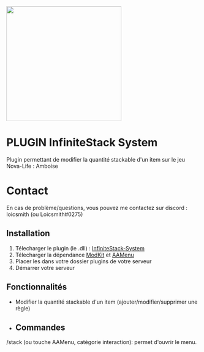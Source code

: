 <img src="https://i.imgur.com/iS7tN7F.png" width="300"/>

# PLUGIN InfiniteStack System

Plugin permettant de modifier la quantité stackable d'un item sur le jeu Nova-Life : Amboise

# Contact

En cas de problème/questions, vous pouvez me contactez sur discord : loicsmith (ou Loicsmith#0275)


## Installation
1. Télecharger le plugin (le .dll) : [InfiniteStack-System](https://github.com/loicsmith/InfiniteStack-System/releases/tag/InfiniteStack-System)
2. Télecharger la dépendance [ModKit](https://github.com/Aarnow/NovaLife_ModKit-Releases/releases/latest/download/ModKit.dll) et [AAMenu](https://github.com/Aarnow/NovaLife_ModKit-Releases/releases/latest/download/AAMenu.dll)
3. Placer les dans votre dossier plugins de votre serveur
4. Démarrer votre serveur

## Fonctionnalités 

- Modifier la quantité stackable d'un item (ajouter/modifier/supprimer une règle)
  
- ## Commandes

/stack (ou touche AAMenu, catégorie interaction): permet d'ouvrir le menu.
